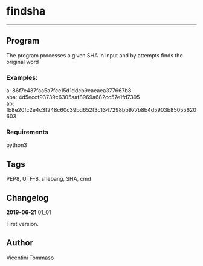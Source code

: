 ﻿# findsha
---

## Program

The program processes a given SHA in input and by attempts finds the original word

### Examples:

a:	86f7e437faa5a7fce15d1ddcb9eaeaea377667b8  
aba:	4d5eccf93739c6305aaf8969a682cc57e1fd7395  
ab:	fb8e20fc2e4c3f248c60c39bd652f3c1347298bb977b8b4d5903b85055620603

### Requirements

python3

## Tags

PEP8, UTF-8, shebang, SHA, cmd

## Changelog

**2019-06-21** 01_01

First version.

## Author

Vicentini Tommaso
